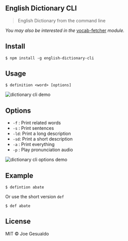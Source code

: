 ##  English Dictionary CLI
> English Dictionary from the command line 

*You may also be interested in the* [vocab-fetcher](https://github.com/joegesualdo/vocab-fetcher) *module.*

## Install
```
$ npm install -g english-dictionary-cli
```

## Usage
```
$ definition <word> [options]
```
![dictionary cli demo](https://raw.github.com/joegesualdo/dictionary-cli/master/dictionary-cli-demo.gif)

## Options

- `-f` : Print related words
- `-s` : Print sentences
- `-ld`: Print a long description 
- `-sd`: Print a short description 
- `-a` : Print everything 
- `-p` : Play pronunciation audio

![dictionary cli options demo](https://raw.github.com/joegesualdo/dictionary-cli/master/dictionary-cli-demo-options.gif)

## Example
```
$ defintion abate
```
Or use the short version `def`

```
$ def abate
```

## License
MIT © Joe Gesualdo
